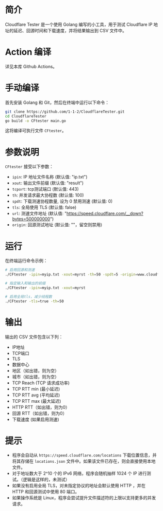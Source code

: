 # 简介
Cloudflare Tester 是一个使用 Golang 编写的小工具，用于测试 Cloudflare IP 地址的延迟、回源时间和下载速度，并将结果输出到 CSV 文件中。

# Action 编译
详见本库 Github Actions。

# 手动编译
首先安装 Golang 和 Git，然后在终端中运行以下命令：

```sh
git clone https://github.com/1-1-2/CloudflareTester.git
cd CloudflareTester
go build -o CFtester main.go
```

这将编译可执行文件 `CFtester`。

# 参数说明
`CFtester` 接受以下参数：

- `ipin`: IP 地址文件名称 (默认值: "ip.txt")
- `xout`: 输出文件前缀 (默认值: "result")
- `tcport`: tcp测试端口 (默认值: 443)
- `th`: 并发请求最大协程数 (默认值: 100)
- `spdt`: 下载测速协程数量, 设为 0 禁用测速 (默认值: 0)
- `tls`: 全局使用 TLS (默认值: false)
- `url`: 测速文件地址 (默认值: "https://speed.cloudflare.com/__down?bytes=500000000")
- `origin`: 回源测试地址 (默认值: ""，留空则禁用)

# 运行
在终端运行命令示例：

```sh
# 启用回源和测速
./CFtester -ipin=myip.txt -xout=myrst -th=50 -spdt=5 -origin=www.cloudflare.com

# 指定输入和输出的前缀
./CFtester -ipin=myip.txt -xout=myrst

# 启用全局tls，减少线程数
./CFtester -tls=true -th=50
```

# 输出
输出的 CSV 文件包含以下列：

- IP地址
- TCP端口
- TLS
- 数据中心
- 地区（如出错，则为空）
- 城市（如出错，则为空）
- TCP Reach (TCP 请求成功率)
- TCP RTT min (最小延迟)
- TCP RTT avg (平均延迟)
- TCP RTT max (最大延迟)
- HTTP RTT（如出错，则为0）
- 回源 RTT（如出错，则为0）
- 下载速度 (如果启用测速)

# 提示
- 程序会自动从 `https://speed.cloudflare.com/locations` 下载位置信息，并将其存储在 `locations.json` 文件中。如果该文件已存在，则会直接使用本地文件。
- 对于地址数大于 2^10 个的 IPv6 网络，程序会随机抽样 1024 个 IP 进行测试。（逻辑是这样的，未测试）
- 如果没有启用全局 TLS，对未指定协议的地址会默认使用 HTTP ，并在 HTTP 和回源测试中使用 80 端口。
- 如果操作系统是 Linux，程序会尝试提升文件描述符的上限以支持更多的并发请求。